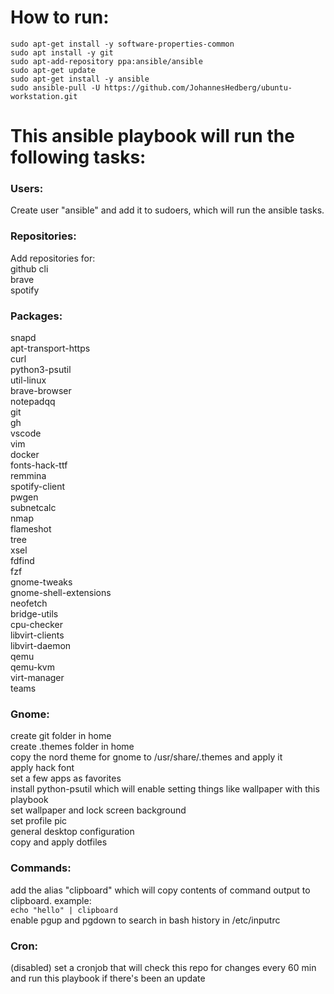# How to run:
```
sudo apt-get install -y software-properties-common  
sudo apt install -y git
sudo apt-add-repository ppa:ansible/ansible  
sudo apt-get update  
sudo apt-get install -y ansible  
sudo ansible-pull -U https://github.com/JohannesHedberg/ubuntu-workstation.git
```


# This ansible playbook will run the following tasks: 
### Users:
Create user "ansible" and add it to sudoers, which will run the ansible tasks.

### Repositories:
Add repositories for:  
github cli  
brave  
spotify  

### Packages:
snapd  
apt-transport-https  
curl  
python3-psutil  
util-linux  
brave-browser  
notepadqq  
git  
gh  
vscode  
vim  
docker  
fonts-hack-ttf  
remmina  
spotify-client  
pwgen  
subnetcalc  
nmap  
flameshot  
tree  
xsel  
fdfind  
fzf  
gnome-tweaks  
gnome-shell-extensions  
neofetch  
bridge-utils  
cpu-checker  
libvirt-clients  
libvirt-daemon  
qemu  
qemu-kvm  
virt-manager  
teams  


### Gnome:
create git folder in home  
create .themes folder in home  
copy the nord theme for gnome to /usr/share/.themes and apply it  
apply hack font  
set a few apps as favorites  
install python-psutil which will enable setting things like wallpaper with this playbook  
set wallpaper and lock screen background  
set profile pic  
general desktop configuration  
copy and apply dotfiles  


### Commands:
add the alias "clipboard" which will copy contents of command output to clipboard. example:  
`echo "hello" | clipboard`  
enable pgup and pgdown to search in bash history in /etc/inputrc

### Cron:
(disabled) set a cronjob that will check this repo for changes every 60 min and run this playbook if there's been an update 

